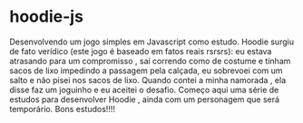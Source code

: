 # hoodie-js
Desenvolvendo um jogo simples em Javascript como estudo. Hoodie surgiu de fato verídico (este jogo é baseado em fatos reais rsrsrs): eu estava atrasando para um compromisso , saí correndo como de costume e tinham sacos de lixo impedindo a passagem pela calçada, eu sobrevoei com um salto e não pisei nos sacos de lixo. Quando contei a minha namorada , ela disse faz um joguinho e eu aceitei o desafio. Começo aqui uma série de estudos para desenvolver Hoodie , ainda com um personagem que será temporário. Bons estudos!!!!
